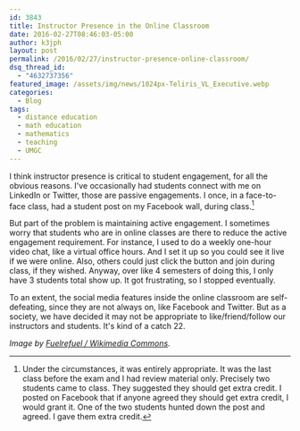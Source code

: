 ```yaml
---
id: 3843
title: Instructor Presence in the Online Classroom
date: 2016-02-27T08:46:03-05:00
author: k3jph
layout: post
permalink: /2016/02/27/instructor-presence-online-classroom/
dsq_thread_id:
  - "4632737356"
featured_image: /assets/img/news/1024px-Teliris_VL_Executive.webp
categories:
  - Blog
tags:
  - distance education
  - math education
  - mathematics
  - teaching
  - UMGC
---
```

I think instructor presence is critical to student engagement, for all the obvious reasons.  I've occasionally had students connect with me on LinkedIn or Twitter, those are passive engagements.  I once, in a face-to-face class, had a student post on my Facebook wall, during class.[^ec]

But part of the problem is maintaining active engagement.  I sometimes worry that students who are in online classes are there to reduce the active engagement requirement.  For instance, I used to do a weekly one-hour video chat, like a virtual office hours.  And I set it up so you could see it live if we were online.  Also, others could just click the button and join during class, if they wished.  Anyway, over like 4 semesters of doing this, I only have 3 students total show up.  It got frustrating, so I stopped eventually.

To an extent, the social media features inside the online classroom are self-defeating, since they are not always on, like Facebook and Twitter.  But as a society, we have decided it may not be appropriate to like/friend/follow our instructors and students.  It's kind of a catch 22.

[^ec]: Under the circumstances, it was entirely appropriate.  It was the last class before the exam and I had review material only.  Precisely two students came to class.  They suggested they should get extra credit.  I posted on Facebook that if anyone agreed they should get extra credit, I would grant it.  One of the two students hunted down the post and agreed.  I gave them extra credit.

_Image by [Fuelrefuel / Wikimedia Commons](https://commons.wikimedia.org/wiki/File:Teliris_VL_Executive.webp)._
